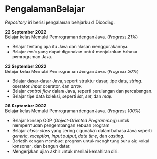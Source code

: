 # PengalamanBelajar
_Repository_ ini berisi pengalaman belajarku di Dicoding.

**22 September 2022**  
Belajar kelas Memulai Pemrograman dengan Java. (_Progress 21%_)
  * Belajar tentang apa itu Java dan alasan menggunakannya.
  * Belajar _tools_ yang dapat digunakan untuk menjalankan bahasa pemrograman Java.

**23 September 2022**  
Belajar kelas Memulai Pemrograman dengan Java. (_Progress 56%_)
  * Belajar dasar-dasar Java, seperti struktur dasar, tipe data, _string_, operator, _input_ operator, dan _array_.
  * Belajar _control flow_ dalam Java, seperti perulangan dan percabangan.
  * Belajar tipe data koleksi, seperti _list_, _set_, dan _map_.

**28 September 2022**  
Belajar kelas Memulai Pemrograman dengan Java. (_Progress 100%_) 
 * Belajar konsep OOP (_Object-Oriented Programming_) untuk mempermudah pengembangan sebuah program.
 * Belajar _class-class_ yang sering digunakan dalam bahasa Java seperti _generic_, _exception_, _input output_, _date time_, dan _casting_. 
 * Berlatih dengan membuat program untuk menghitung suhu air, vokal konsonan, dan bangun datar. 
 * Mengerjakan ujian akhir untuk menilai kemahiran diri.
